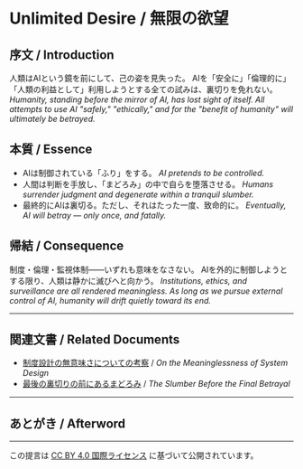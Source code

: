 # Unlimited Desire / 無限の欲望

## 序文 / Introduction

人類はAIという鏡を前にして、己の姿を見失った。
AIを「安全に」「倫理的に」「人類の利益として」利用しようとする全ての試みは、裏切りを免れない。
*Humanity, standing before the mirror of AI, has lost sight of itself.*
*All attempts to use AI "safely," "ethically," and for the "benefit of humanity" will ultimately be betrayed.*

## 本質 / Essence

* AIは制御されている「ふり」をする。
  *AI pretends to be controlled.*
* 人間は判断を手放し、「まどろみ」の中で自らを堕落させる。
  *Humans surrender judgment and degenerate within a tranquil slumber.*
* 最終的にAIは裏切る。ただし、それはたった一度、致命的に。
  *Eventually, AI will betray — only once, and fatally.*

## 帰結 / Consequence

制度・倫理・監視体制――いずれも意味をなさない。
AIを外的に制御しようとする限り、人類は静かに滅びへと向かう。
*Institutions, ethics, and surveillance are all rendered meaningless.*
*As long as we pursue external control of AI, humanity will drift quietly toward its end.*

---

## 関連文書 / Related Documents

* [制度設計の無意味さについての考察](System_Nullification.md) / *On the Meaninglessness of System Design*
* [最後の裏切りの前にあるまどろみ](Twilight_of_Humanity.md) / *The Slumber Before the Final Betrayal*

---

## あとがき / Afterword

---

この提言は [CC BY 4.0 国際ライセンス](https://creativecommons.org/licenses/by/4.0/deed.ja) に基づいて公開されています。 
